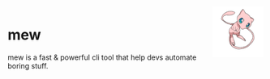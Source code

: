 <img width="100px" height="100px" align="right" alt="mew logo" src="./assets/mew-logo.png" title="mew"/>

 
# mew
mew is a fast & powerful cli tool that help devs automate boring stuff.


